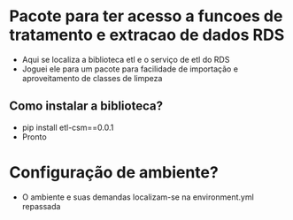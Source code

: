 # Pacote para ter acesso a funcoes de tratamento e extracao de dados RDS
* Aqui se localiza a biblioteca etl e o serviço de etl do RDS
* Joguei ele para um pacote para facilidade de importação e aproveitamento de classes de limpeza
## Como instalar a biblioteca?
* pip install etl-csm==0.0.1
* Pronto
# Configuração de ambiente?
* O ambiente e suas demandas localizam-se na environment.yml repassada
